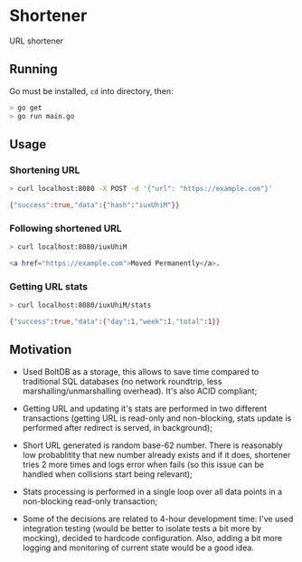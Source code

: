 # Shortener

URL shortener

## Running

Go must be installed, `cd` into directory, then:

```sh
> go get
> go run main.go
```

## Usage

### Shortening URL

```sh
> curl localhost:8080 -X POST -d '{"url": "https://example.com"}'

{"success":true,"data":{"hash":"iuxUhiM"}}
```

### Following shortened URL

```sh
> curl localhost:8080/iuxUhiM

<a href="https://example.com">Moved Permanently</a>.
```

### Getting URL stats

```sh
> curl localhost:8080/iuxUhiM/stats

{"success":true,"data":{"day":1,"week":1,"total":1}}
```

## Motivation

- Used BoltDB as a storage, this allows to save time compared to traditional SQL databases (no network roundtrip, less marshalling/unmarshalling overhead). It's also ACID compliant;

- Getting URL and updating it's stats are performed in two different transactions (getting URL is read-only and non-blocking, stats update is performed after redirect is served, in background);

- Short URL generated is random base-62 number. There is reasonably low probablitity that new number already exists and if it does, shortener tries 2 more times and logs error when fails (so this issue can be handled when collisions start being relevant);

- Stats processing is performed in a single loop over all data points in a non-blocking read-only transaction;

- Some of the decisions are related to 4-hour development time: I've used integration testing (would be better to isolate tests a bit more by mocking), decided to hardcode configuration. Also, adding a bit more logging and monitoring of current state would be a good idea.

  

